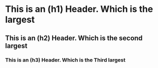 # This is an (h1) Header. Which is the largest
## This is an (h2) Header. Which is the second largest
### This is an (h3) Header. Which is the Third largest
